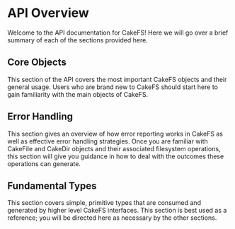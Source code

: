 # API Overview
Welcome to the API documentation for CakeFS! Here we will go over a brief summary of each of the sections provided here.

## Core Objects
This section of the API covers the most important CakeFS objects and their general usage. Users who are brand new to CakeFS should start here to gain familiarity with the main objects of CakeFS.

## Error Handling
This section gives an overview of how error reporting works in CakeFS as well as effective error handling strategies. Once you are familiar with CakeFile and CakeDir objects and their associated filesystem operations, this section will give you guidance in how to deal with the outcomes these operations can generate.

## Fundamental Types
This section covers simple, primitive types that are consumed and generated by higher level CakeFS interfaces. This section is best used as a reference; you will be directed here as necessary by the other sections. 
